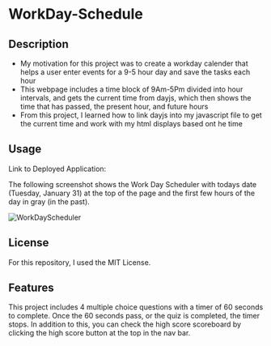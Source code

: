 # WorkDay-Schedule

## Description

- My motivation for this project was to create a workday calender that helps a user enter events for a 9-5 hour day and save the tasks each hour
- This webpage includes a time block of 9Am-5Pm divided into hour intervals, and gets the current time from dayjs, which then shows the time that has passed, the present hour, and future hours
- From this project, I learned how to link dayjs into my javascript file to get the current time and work with my html displays based ont he time

## Usage

Link to Deployed Application: 

The following screenshot shows the Work Day Scheduler with todays date (Tuesday, January 31) at the top of the page and the first few hours of the day in gray (in the past).

![WorkDayScheduler](https://user-images.githubusercontent.com/120453099/215929729-1ade5dae-1dc6-4103-a50e-5b5e92a11466.png)


## License

For this repository, I used the MIT License.

## Features

This project includes 4 multiple choice questions with a timer of 60 seconds to complete. Once the 60 seconds pass, or the quiz is completed, the timer stops. In addition to this, you can check the high score scoreboard by clicking the high score button at the top in the nav bar. 


